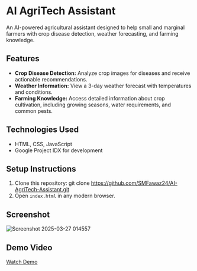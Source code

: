 # AI AgriTech Assistant

An AI-powered agricultural assistant designed to help small and marginal farmers with crop disease detection, weather forecasting, and farming knowledge.

## Features
- **Crop Disease Detection:** Analyze crop images for diseases and receive actionable recommendations.
- **Weather Information:** View a 3-day weather forecast with temperatures and conditions.
- **Farming Knowledge:** Access detailed information about crop cultivation, including growing seasons, water requirements, and common pests.

## Technologies Used
- HTML, CSS, JavaScript
- Google Project IDX for development

## Setup Instructions
1. Clone this repository:
git clone https://github.com/SMFawaz24/AI-AgriTech-Assistant.git
2. Open `index.html` in any modern browser.

## Screenshot
![Screenshot 2025-03-27 014557](https://github.com/user-attachments/assets/b901eaac-ffe4-413b-b6dc-75d4d928f49e)

## Demo Video
[Watch Demo](https://link-to-your-demo-video)
